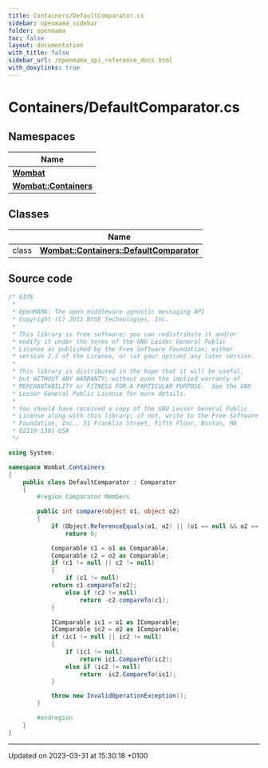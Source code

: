 ```yaml
---
title: Containers/DefaultComparator.cs
sidebar: openmama_sidebar
folder: openmama
toc: false
layout: documentation
with_title: false
sidebar_url: /openmama_api_reference_docs.html
with_doxylinks: true
---
```


# Containers/DefaultComparator.cs



## Namespaces

| Name           |
| -------------- |
| **[Wombat](namespaceWombat.html)**  |
| **[Wombat::Containers](namespaceWombat_1_1Containers.html)**  |

## Classes

|                | Name           |
| -------------- | -------------- |
| class | **[Wombat::Containers::DefaultComparator](classWombat_1_1Containers_1_1DefaultComparator.html)**  |




## Source code

```csharp
/* $Id$
 *
 * OpenMAMA: The open middleware agnostic messaging API
 * Copyright (C) 2011 NYSE Technologies, Inc.
 *
 * This library is free software; you can redistribute it and/or
 * modify it under the terms of the GNU Lesser General Public
 * License as published by the Free Software Foundation; either
 * version 2.1 of the License, or (at your option) any later version.
 *
 * This library is distributed in the hope that it will be useful,
 * but WITHOUT ANY WARRANTY; without even the implied warranty of
 * MERCHANTABILITY or FITNESS FOR A PARTICULAR PURPOSE.  See the GNU
 * Lesser General Public License for more details.
 *
 * You should have received a copy of the GNU Lesser General Public
 * License along with this library; if not, write to the Free Software
 * Foundation, Inc., 51 Franklin Street, Fifth Floor, Boston, MA
 * 02110-1301 USA
 */

using System;

namespace Wombat.Containers
{
    public class DefaultComparator : Comparator
    {
        #region Comparator Members

        public int compare(object o1, object o2)
        {
            if (Object.ReferenceEquals(o1, o2) || (o1 == null && o2 == null))
                return 0;

            Comparable c1 = o1 as Comparable;
            Comparable c2 = o2 as Comparable;
            if (c1 != null || c2 != null)
            {
                if (c1 != null)
            return c1.compareTo(c2);
                else if (c2 != null)
                    return -c2.compareTo(c1);
            }

            IComparable ic1 = o1 as IComparable;
            IComparable ic2 = o2 as IComparable;
            if (ic1 != null || ic2 != null)
            {
                if (ic1 != null)
                    return ic1.CompareTo(ic2);
                else if (ic2 != null)
                    return -ic2.CompareTo(ic1);
            }

            throw new InvalidOperationException();
        }

        #endregion
    }
}
```


-------------------------------

Updated on 2023-03-31 at 15:30:18 +0100
